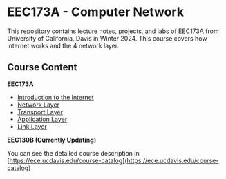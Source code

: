 # EEC173A - Computer Network

This repository contains lecture notes, projects, and labs of EEC173A from University of California, Davis in Winter 2024. 
This course covers how internet works and the 4 network layer.

## Course Content

**EEC173A**

* [Introduction to the Internet](./Lecture/Ch1-Introduction_to_the_Internet.md)
* [Network Layer](./Lecture/Ch2-Network_Layer.md)
* [Transport Layer](./Lecture/Ch3-Transport_Layer.md)
* [Application Layer](./Lecture/Ch4-Application_Layer.md)
* [Link Layer](./Lecture/Ch5-Link_Layer.md)

**EEC130B (Currently Updating)**

You can see the detailed course description in [https://ece.ucdavis.edu/course-catalog](https://ece.ucdavis.edu/course-catalog)
